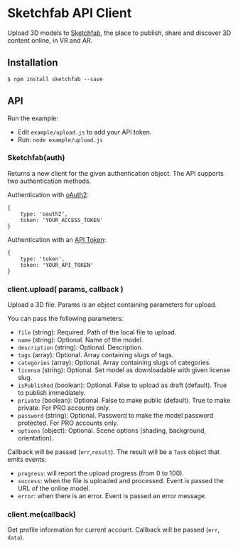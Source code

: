 # Sketchfab API Client

Upload 3D models to [Sketchfab](https://sketchfab.com/), the place to publish, share and discover 3D content online, in VR and AR.

## Installation

```
$ npm install sketchfab --save
```

## API

Run the example:
* Edit `example/upload.js` to add your API token.
* Run: `node example/upload.js`

### Sketchfab(auth)

Returns a new client for the given authentication object.
The API supports two authentication methods.

Authentication with [oAuth2](https://sketchfab.com/developers/oauth):

```
{
    type: 'oauth2',
    token: 'YOUR_ACCESS_TOKEN'
}
```

Authentication with an [API Token](https://sketchfab.com/settings/password):

```
{
    type: 'token',
    token: 'YOUR_API_TOKEN'
}
```

### client.upload( params, callback )

Upload a 3D file. Params is an object containing parameters for upload.

You can pass the following parameters:

* `file` (string): Required. Path of the local file to upload.
* `name` (string): Optional. Name of the model.
* `description` (string): Optional. Description.
* `tags` (array): Optional. Array containing slugs of tags.
* `categories` (array): Optional. Array containing slugs of categories.
* `license` (string): Optional. Set model as downloadable with given license slug.
* `isPublished` (boolean): Optional. False to upload as draft (default). True to publish immediately.
* `private` (boolean): Optional. False to make public (default). True to make private. For PRO accounts only.
* `password` (string): Optional. Password to make the model password protected. For PRO accounts only.
* `options` (object): Optional. Scene options (shading, background, orientation).

Callback will be passed (`err`,`result`).
The result will be a `Task` object that emits events:
* `progress`: will report the upload progress (from 0 to 100).
* `success`: when the file is uploaded and processed. Event is passed the URL of the online model.
* `error`: when there is an error. Event is passed an error message.

### client.me(callback)

Get profile information for current account.
Callback will be passed (`err`, `data`).
